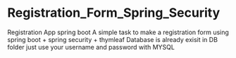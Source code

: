 # Registration_Form_Spring_Security
Registration App spring boot
A simple task to make a registration form using spring boot + spring security + thymleaf
Database is already exisit in DB folder just use your username and password with MYSQL
